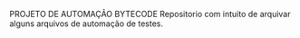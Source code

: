 PROJETO DE AUTOMAÇÃO BYTECODE
Repositorio com intuito de arquivar alguns arquivos de automação de testes.
